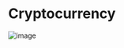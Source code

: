 # Cryptocurrency

![image](https://github.com/angularnishmitha/cryptocurrency/assets/128600484/8589af9e-ad95-40c1-a7bb-27e5a9b61c7a)
